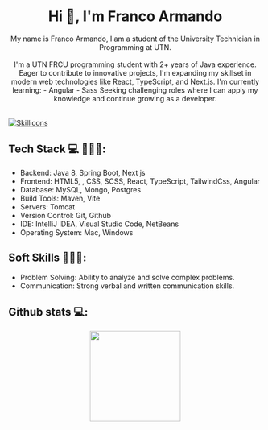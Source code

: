 <h1 align="center">Hi 👋, I'm Franco Armando</h1>
<p align="center">
    My name is Franco Armando, I am a student of the University Technician in Programming at UTN.
    <br><br>
    I'm a UTN FRCU programming student with 2+ years of Java experience. Eager to contribute to innovative projects, 
    I'm expanding my skillset in modern web technologies like React, TypeScript, and Next.js.
    I'm currently learning:
        - Angular
        - Sass
    Seeking challenging roles where I can 
    apply my knowledge and continue growing as a developer.
    <br><br>
    </p>

<p align="left">
    <a href="https://skillicons.dev">
        <img src="https://skillicons.dev/icons?i=java,spring,html,css,scss,react,typescript,tailwind,angular,sql,mongo,postgres" alt="Skillicons" />
    </a>
</p>

<h2>Tech Stack 💻 👨🏻‍💻:</h2>
<ul>
    <li>Backend: Java 8, Spring Boot, Next js</li>
    <li>Frontend: HTML5, , CSS, SCSS, React, TypeScript, TailwindCss, Angular</li>
    <li>Database: MySQL, Mongo, Postgres</li>
    <li>Build Tools: Maven, Vite</li>
    <li>Servers: Tomcat</li>
    <li>Version Control: Git, Github</li>
    <li>IDE: IntelliJ IDEA, Visual Studio Code, NetBeans</li>
    <li>Operating System: Mac, Windows</li>
</ul>

<h2>Soft Skills 👨🏻‍💻:</h2>
<ul>
    <li>Problem Solving: Ability to analyze and solve complex problems. </li>
    <li>Communication: Strong verbal and written communication skills. </li>
</ul>

<div>
<h2>Github stats 💻:</h2> 

<div align="center">
<a href="https://github.com/francoarmando1911">
<img height="180em" src="https://github-readme-stats.vercel.app/api/top-langs/?username=francoarmando1911&layout=compact&langs_count=7&theme=default"/></a>
</div>

</div>
